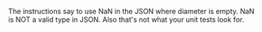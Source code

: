 The instructions say to use NaN in the JSON where diameter is empty. NaN is NOT a valid type in JSON. Also that's not what your unit tests look for.
